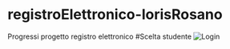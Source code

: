 # registroElettronico-lorisRosano
 Progressi progetto registro elettronico
#Scelta studente
![Login](https://github.com/LorisRosano/registroElettronico-lorisRosano/assets/91537028/b3a1ca3c-7eb8-4498-ab3b-618adb1779b8)
